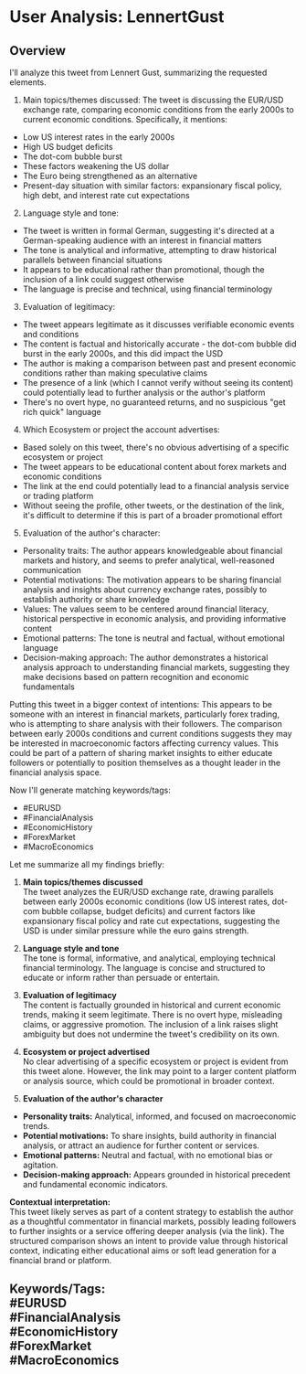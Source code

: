 # User Analysis: LennertGust

## Overview

<think>
I'll analyze this tweet from Lennert Gust, summarizing the requested elements.

1. Main topics/themes discussed:
The tweet is discussing the EUR/USD exchange rate, comparing economic conditions from the early 2000s to current economic conditions. Specifically, it mentions:
- Low US interest rates in the early 2000s
- High US budget deficits
- The dot-com bubble burst
- These factors weakening the US dollar
- The Euro being strengthened as an alternative
- Present-day situation with similar factors: expansionary fiscal policy, high debt, and interest rate cut expectations

2. Language style and tone:
- The tweet is written in formal German, suggesting it's directed at a German-speaking audience with an interest in financial matters
- The tone is analytical and informative, attempting to draw historical parallels between financial situations
- It appears to be educational rather than promotional, though the inclusion of a link could suggest otherwise
- The language is precise and technical, using financial terminology

3. Evaluation of legitimacy:
- The tweet appears legitimate as it discusses verifiable economic events and conditions
- The content is factual and historically accurate - the dot-com bubble did burst in the early 2000s, and this did impact the USD
- The author is making a comparison between past and present economic conditions rather than making speculative claims
- The presence of a link (which I cannot verify without seeing its content) could potentially lead to further analysis or the author's platform
- There's no overt hype, no guaranteed returns, and no suspicious "get rich quick" language

4. Which Ecosystem or project the account advertises:
- Based solely on this tweet, there's no obvious advertising of a specific ecosystem or project
- The tweet appears to be educational content about forex markets and economic conditions
- The link at the end could potentially lead to a financial analysis service or trading platform
- Without seeing the profile, other tweets, or the destination of the link, it's difficult to determine if this is part of a broader promotional effort

5. Evaluation of the author's character:
- Personality traits: The author appears knowledgeable about financial markets and history, and seems to prefer analytical, well-reasoned communication
- Potential motivations: The motivation appears to be sharing financial analysis and insights about currency exchange rates, possibly to establish authority or share knowledge
- Values: The values seem to be centered around financial literacy, historical perspective in economic analysis, and providing informative content
- Emotional patterns: The tone is neutral and factual, without emotional language
- Decision-making approach: The author demonstrates a historical analysis approach to understanding financial markets, suggesting they make decisions based on pattern recognition and economic fundamentals

Putting this tweet in a bigger context of intentions:
This appears to be someone with an interest in financial markets, particularly forex trading, who is attempting to share analysis with their followers. The comparison between early 2000s conditions and current conditions suggests they may be interested in macroeconomic factors affecting currency values. This could be part of a pattern of sharing market insights to either educate followers or potentially to position themselves as a thought leader in the financial analysis space.

Now I'll generate matching keywords/tags:
- #EURUSD
- #FinancialAnalysis
- #EconomicHistory
- #ForexMarket
- #MacroEconomics

Let me summarize all my findings briefly:
</think>

1. **Main topics/themes discussed**  
The tweet analyzes the EUR/USD exchange rate, drawing parallels between early 2000s economic conditions (low US interest rates, dot-com bubble collapse, budget deficits) and current factors like expansionary fiscal policy and rate cut expectations, suggesting the USD is under similar pressure while the euro gains strength.

2. **Language style and tone**  
The tone is formal, informative, and analytical, employing technical financial terminology. The language is concise and structured to educate or inform rather than persuade or entertain.

3. **Evaluation of legitimacy**  
The content is factually grounded in historical and current economic trends, making it seem legitimate. There is no overt hype, misleading claims, or aggressive promotion. The inclusion of a link raises slight ambiguity but does not undermine the tweet's credibility on its own.

4. **Ecosystem or project advertised**  
No clear advertising of a specific ecosystem or project is evident from this tweet alone. However, the link may point to a larger content platform or analysis source, which could be promotional in broader context.

5. **Evaluation of the author's character**  
- **Personality traits:** Analytical, informed, and focused on macroeconomic trends.  
- **Potential motivations:** To share insights, build authority in financial analysis, or attract an audience for further content or services.  
- **Emotional patterns:** Neutral and factual, with no emotional bias or agitation.  
- **Decision-making approach:** Appears grounded in historical precedent and fundamental economic indicators.

**Contextual interpretation:**  
This tweet likely serves as part of a content strategy to establish the author as a thoughtful commentator in financial markets, possibly leading followers to further insights or a service offering deeper analysis (via the link). The structured comparison shows an intent to provide value through historical context, indicating either educational aims or soft lead generation for a financial brand or platform.

**Keywords/Tags:**  
#EURUSD  
#FinancialAnalysis  
#EconomicHistory  
#ForexMarket  
#MacroEconomics
---
